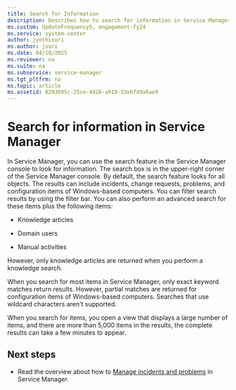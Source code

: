 ```yaml
---
title: Search for Information
description: Describes how to search for information in Service Manager.
ms.custom: UpdateFrequency5, engagement-fy24
ms.service: system-center
author: jyothisuri
ms.author: jsuri
ms.date: 04/10/2025
ms.reviewer: na
ms.suite: na
ms.subservice: service-manager
ms.tgt_pltfrm: na
ms.topic: article
ms.assetid: 8293095c-25ce-4d26-a910-55ebfd9a6ae9
---
```


# Search for information in Service Manager


In Service Manager, you can use the search feature in the Service Manager console to look for information. The search box is in the upper\-right corner of the Service Manager console. By default, the search feature looks for all objects. The results can include incidents, change requests, problems, and configuration items of Windows\-based computers. You can filter search results by using the filter bar. You can also perform an advanced search for these items plus the following items:  

- Knowledge articles  

- Domain users  

- Manual activities  

However, only knowledge articles are returned when you perform a knowledge search.  

When you search for most items in Service Manager, only exact keyword matches return results. However, partial matches are returned for configuration items of Windows\-based computers. Searches that use wildcard characters aren't supported.  

When you search for items, you open a view that displays a large number of items, and there are more than 5,000 items in the results, the complete results can take a few minutes to appear.

## Next steps

- Read the overview about how to [Manage incidents and problems](incidents-problems.md) in Service Manager.
